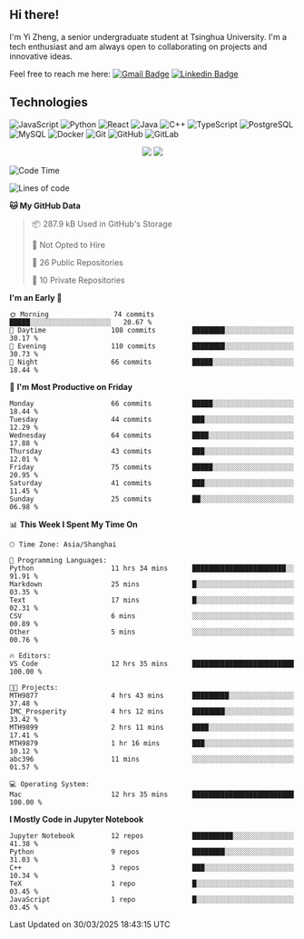 ## Hi there!

I'm Yi Zheng, a senior undergraduate student at Tsinghua University. I'm a tech enthusiast and am always open to collaborating on projects and innovative ideas.

Feel free to reach me here: [![Gmail Badge](https://img.shields.io/badge/-zhengyi20thu@gmail.com-c14438?style=flat-square&logo=Gmail&logoColor=white&link=mailto:zhengyi20thu@gmail.com)](mailto:zhengyi20thu@gmail.com)
[![Linkedin Badge](https://img.shields.io/badge/-yizheng20-blue?style=flat-square&logo=Linkedin&logoColor=white&link=https://www.linkedin.com/in/yizheng20/)](https://www.linkedin.com/in/yi-zheng-mfe/)

## Technologies

![JavaScript](https://img.shields.io/badge/-JavaScript-black?style=flat-square&logo=javascript)
![Python](https://img.shields.io/badge/-Python-black?style=flat-square&logo=Python)
![React](https://img.shields.io/badge/-React-black?style=flat-square&logo=react)
![Java](https://img.shields.io/badge/-java-E34A86?style=flat-square&logo=java)
![C++](https://img.shields.io/badge/-C++-00599C?style=flat-square&logo=c)
![TypeScript](https://img.shields.io/badge/-TypeScript-007ACC?style=flat-square&logo=typescript)
![PostgreSQL](https://img.shields.io/badge/-PostgreSQL-336791?style=flat-square&logo=postgresql)
![MySQL](https://img.shields.io/badge/-MySQL-black?style=flat-square&logo=mysql)
![Docker](https://img.shields.io/badge/-Docker-black?style=flat-square&logo=docker)
![Git](https://img.shields.io/badge/-Git-black?style=flat-square&logo=git)
![GitHub](https://img.shields.io/badge/-GitHub-181717?style=flat-square&logo=github)
![GitLab](https://img.shields.io/badge/-GitLab-FCA121?style=flat-square&logo=gitlab)

<p align="center">
    <img src = "https://github-readme-stats.vercel.app/api?username=Zheng-Yi-git&show_icons=true&theme=yeblu&hide_border=true&count_private=true">
    <img src = "https://github-readme-stats.vercel.app/api/top-langs/?username=Zheng-Yi-git&hide=html,css&theme=yeblu&layout=compact&hide_border=true&count_private=true&langs_count=8">
</p>

<!--START_SECTION:waka-->
![Code Time](http://img.shields.io/badge/Code%20Time-1%2C221%20hrs%2046%20mins-blue)

![Lines of code](https://img.shields.io/badge/From%20Hello%20World%20I%27ve%20Written-2.8%20million%20lines%20of%20code-blue)

**🐱 My GitHub Data** 

> 📦 287.9 kB Used in GitHub's Storage 
 > 
> 🚫 Not Opted to Hire
 > 
> 📜 26 Public Repositories 
 > 
> 🔑 10 Private Repositories 
 > 
**I'm an Early 🐤** 

```text
🌞 Morning                74 commits          █████░░░░░░░░░░░░░░░░░░░░   20.67 % 
🌆 Daytime                108 commits         ████████░░░░░░░░░░░░░░░░░   30.17 % 
🌃 Evening                110 commits         ████████░░░░░░░░░░░░░░░░░   30.73 % 
🌙 Night                  66 commits          █████░░░░░░░░░░░░░░░░░░░░   18.44 % 
```
📅 **I'm Most Productive on Friday** 

```text
Monday                   66 commits          █████░░░░░░░░░░░░░░░░░░░░   18.44 % 
Tuesday                  44 commits          ███░░░░░░░░░░░░░░░░░░░░░░   12.29 % 
Wednesday                64 commits          ████░░░░░░░░░░░░░░░░░░░░░   17.88 % 
Thursday                 43 commits          ███░░░░░░░░░░░░░░░░░░░░░░   12.01 % 
Friday                   75 commits          █████░░░░░░░░░░░░░░░░░░░░   20.95 % 
Saturday                 41 commits          ███░░░░░░░░░░░░░░░░░░░░░░   11.45 % 
Sunday                   25 commits          ██░░░░░░░░░░░░░░░░░░░░░░░   06.98 % 
```


📊 **This Week I Spent My Time On** 

```text
🕑︎ Time Zone: Asia/Shanghai

💬 Programming Languages: 
Python                   11 hrs 34 mins      ███████████████████████░░   91.91 % 
Markdown                 25 mins             █░░░░░░░░░░░░░░░░░░░░░░░░   03.35 % 
Text                     17 mins             █░░░░░░░░░░░░░░░░░░░░░░░░   02.31 % 
CSV                      6 mins              ░░░░░░░░░░░░░░░░░░░░░░░░░   00.89 % 
Other                    5 mins              ░░░░░░░░░░░░░░░░░░░░░░░░░   00.76 % 

🔥 Editors: 
VS Code                  12 hrs 35 mins      █████████████████████████   100.00 % 

🐱‍💻 Projects: 
MTH9877                  4 hrs 43 mins       █████████░░░░░░░░░░░░░░░░   37.48 % 
IMC_Prosperity           4 hrs 12 mins       ████████░░░░░░░░░░░░░░░░░   33.42 % 
MTH9899                  2 hrs 11 mins       ████░░░░░░░░░░░░░░░░░░░░░   17.41 % 
MTH9879                  1 hr 16 mins        ███░░░░░░░░░░░░░░░░░░░░░░   10.12 % 
abc396                   11 mins             ░░░░░░░░░░░░░░░░░░░░░░░░░   01.57 % 

💻 Operating System: 
Mac                      12 hrs 35 mins      █████████████████████████   100.00 % 
```

**I Mostly Code in Jupyter Notebook** 

```text
Jupyter Notebook         12 repos            ██████████░░░░░░░░░░░░░░░   41.38 % 
Python                   9 repos             ████████░░░░░░░░░░░░░░░░░   31.03 % 
C++                      3 repos             ███░░░░░░░░░░░░░░░░░░░░░░   10.34 % 
TeX                      1 repo              █░░░░░░░░░░░░░░░░░░░░░░░░   03.45 % 
JavaScript               1 repo              █░░░░░░░░░░░░░░░░░░░░░░░░   03.45 % 
```




 Last Updated on 30/03/2025 18:43:15 UTC
<!--END_SECTION:waka-->
